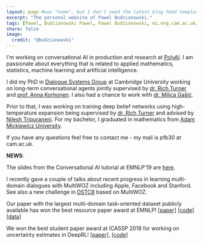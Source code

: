 ```yaml
---
layout: page #was "home", but I don't need the latest blog feed template on the homepage
excerpt: "The personal website of Pawel Budzianowski."
tags: [Pawel, Budzianowski Pawel, Pawel Budzianowski, mi.eng.cam.ac.uk/~pfb30/, Budzianowski,Paweł, pawelbudzianowski, pawel budzianowski, home page]
share: false
image:
  credit: "@budzianowski"
---
```


I'm working on conversational AI in production and research at [PolyAI](https://www.polyai.com/). I am passionate about everything that is related to applied mathematics, statistics, machine learning and artificial intelligence.

I did my PhD in [Dialogue Systems Group](http://dialogue.mi.eng.cam.ac.uk/index.php/people/) at Cambridge University working on long-term conversational agents jointly supervised by [dr. Rich Turner](http://learning.eng.cam.ac.uk/Public/Turner/WebHome) and [prof. Anna Korhonen](https://www.cl.cam.ac.uk/~alk23/). I also had a chance to work with [dr. Milica Gašić](https://www.cs.hhu.de/en/research-groups/dialog-systems-and-machine-learning.html).

Prior to that, I was working on training deep belief networks using high-temperature expansion being supervised by [dr. Rich Turner](http://learning.eng.cam.ac.uk/Public/Turner/WebHome) and advised by [Nilesh Tripuraneni](https://people.eecs.berkeley.edu/~nileshtrip/). For my bachelor, I graduated in mathematics from [Adam Mickiewicz University](https://en.wikipedia.org/wiki/Adam_Mickiewicz_University_in_Pozna%C5%84).

If you have any questions feel free to contact me - my mail is pfb30 at cam.ac.uk.

**NEWS**:

The slides from the Conversational AI tutorial at EMNLP'19 are [here](https://www.polyai.com/emnlp19/).

I recently gave a couple of talks about recent progress in learning multi-domain dialogues with MultiWOZ including Apple, Facebook and Stanford. See also a new challenge in [DSTC8](https://sites.google.com/dstc.community/dstc8/home) based on MultiWOZ.

Our paper with the largest multi-domain task-oriented dataset publicly available has won the best resource paper award at EMNLP! [[paper]](https://arxiv.org/abs/1810.00278) [[code]](https://github.com/budzianowski/multiwoz) [[data]](http://dialogue.mi.eng.cam.ac.uk/index.php/corpus/)

We won the best student paper award at ICASSP 2018 for working on uncertainty estimates in DeepRL! [[paper]](https://arxiv.org/abs/1711.11486), [[code]](https://pydial.org)
